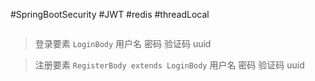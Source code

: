 #SpringBootSecurity #JWT #redis #threadLocal

```java

```

>登录要素 `LoginBody`
	用户名
	密码
	验证码
	uuid

>注册要素 `RegisterBody extends LoginBody`
	用户名
	密码
	验证码
	uuid

